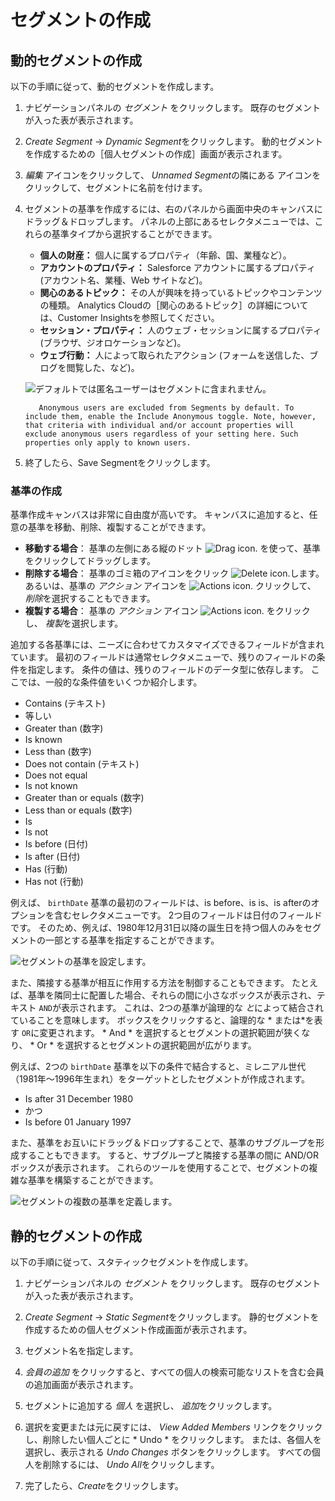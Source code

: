 # セグメントの作成

## 動的セグメントの作成

以下の手順に従って、動的セグメントを作成します。

1.  ナビゲーションパネルの *セグメント* をクリックします。 既存のセグメントが入った表が表示されます。

2.  *Create Segment* → *Dynamic Segment*をクリックします。 動的セグメントを作成するための［個人セグメントの作成］画面が表示されます。

3.  *編集* アイコンをクリックして、 *Unnamed Segment*の隣にある </em> アイコンをクリックして、セグメントに名前を付けます。

4.  セグメントの基準を作成するには、右のパネルから画面中央のキャンバスにドラッグ＆ドロップします。 パネルの上部にあるセレクタメニューでは、これらの基準タイプから選択することができます。

    -   **個人の財産：** 個人に属するプロパティ（年齢、国、業種など）。
    -   **アカウントのプロパティ：** Salesforce アカウントに属するプロパティ (アカウント名、業種、Web サイトなど)。
    -   **関心のあるトピック：** その人が興味を持っているトピックやコンテンツの種類。 Analytics Cloudの［関心のあるトピック］の詳細については、Customer Insightsを参照してください。
    -   **セッション・プロパティ：** 人のウェブ・セッションに属するプロパティ (ブラウザ、ジオロケーションなど)。
    -   **ウェブ行動：** 人によって取られたアクション (フォームを送信した、ブログを閲覧した、など)。

    ![デフォルトでは匿名ユーザーはセグメントに含まれません。](creating-segments/images/01.png)

    ``` note::
       Anonymous users are excluded from Segments by default. To include them, enable the Include Anonymous toggle. Note, however, that criteria with individual and/or account properties will exclude anonymous users regardless of your setting here. Such properties only apply to known users.

    ```

5.  終了したら、Save Segmentをクリックします。

### 基準の作成

基準作成キャンバスは非常に自由度が高いです。 キャンバスに追加すると、任意の基準を移動、削除、複製することができます。

-   **移動する場合**： 基準の左側にある縦のドット ![Drag icon.](../../images/icon-drag.png) を使って、基準をクリックしてドラッグします。
-   **削除する場合**： 基準のゴミ箱のアイコンをクリック ![Delete icon.](../../images/icon-delete.png)します。 あるいは、基準の *アクション* アイコンを ![Actions icon.](../../images/icon-actions.png) クリックして、 *削除*を選択することもできます。
-   **複製する場合**： 基準の *アクション* アイコン ![Actions icon.](../../images/icon-actions.png) をクリックし、 *複製*を選択します。

追加する各基準には、ニーズに合わせてカスタマイズできるフィールドが含まれています。 最初のフィールドは通常セレクタメニューで、残りのフィールドの条件を指定します。 条件の値は、残りのフィールドのデータ型に依存します。 ここでは、一般的な条件値をいくつか紹介します。

-   Contains (テキスト)
-   等しい
-   Greater than (数字)
-   Is known
-   Less than (数字)
-   Does not contain (テキスト)
-   Does not equal
-   Is not known
-   Greater than or equals (数字)
-   Less than or equals (数字)
-   Is
-   Is not
-   Is before (日付)
-   Is after (日付)
-   Has (行動)
-   Has not (行動)

例えば、 `birthDate` 基準の最初のフィールドは、is before、is is、is afterのオプションを含むセレクタメニューです。 2つ目のフィールドは日付のフィールドです。 そのため、例えば、1980年12月31日以降の誕生日を持つ個人のみをセグメントの一部とする基準を指定することができます。

![セグメントの基準を設定します。](creating-segments/images/02.png)

また、隣接する基準が相互に作用する方法を制御することもできます。 たとえば、基準を隣同士に配置した場合、それらの間に小さなボックスが表示され、テキスト `AND`が表示されます。 これは、2つの基準が論理的な *と*によって結合されていることを意味します。 ボックスをクリックすると、論理的な * または*を表す `OR`に変更されます。 * And * を選択するとセグメントの選択範囲が狭くなり、 * Or * を選択するとセグメントの選択範囲が広がります。

例えば、2つの `birthDate` 基準を以下の条件で結合すると、ミレニアル世代（1981年～1996年生まれ）をターゲットとしたセグメントが作成されます。

-   Is after 31 December 1980
-   かつ
-   Is before 01 January 1997

また、基準をお互いにドラッグ＆ドロップすることで、基準のサブグループを形成することもできます。 すると、サブグループと隣接する基準の間に AND/OR ボックスが表示されます。 これらのツールを使用することで、セグメントの複雑な基準を構築することができます。

![セグメントの複数の基準を定義します。](creating-segments/images/03.png)

## 静的セグメントの作成

以下の手順に従って、スタティックセグメントを作成します。

1.  ナビゲーションパネルの *セグメント* をクリックします。 既存のセグメントが入った表が表示されます。

2.  *Create Segment* → *Static Segment*をクリックします。 静的セグメントを作成するための個人セグメント作成画面が表示されます。

3.  セグメント名を指定します。

4.  *会員の追加* をクリックすると、すべての個人の検索可能なリストを含む会員の追加画面が表示されます。

5.  セグメントに追加する *個人* を選択し、 *追加*をクリックします。

6.  選択を変更または元に戻すには、 *View Added Members* リンクをクリックし、削除したい個人ごとに * Undo * をクリックします。 または、各個人を選択し、表示される *Undo Changes* ボタンをクリックします。 すべての個人を削除するには、 *Undo All*をクリックします。

7.  完了したら、*Create*をクリックします。
